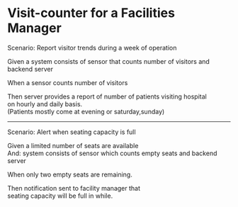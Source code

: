 # Visit-counter for a Facilities Manager

Scenario: Report visitor trends during a week of operation

Given a system consists of sensor that counts number of visitors and backend server

When a sensor counts number of visitors

Then server provides a report of number of patients visiting hospital\
on hourly and daily basis.\
(Patients mostly come at evening or saturday,sunday)

<hr>
Scenario: Alert when seating capacity is full

Given a limited number of seats are available\
And: system consists of sensor which counts empty seats and backend server

When only two empty seats are remaining.

Then notification sent to facility manager that\
seating capacity will be full in while.
